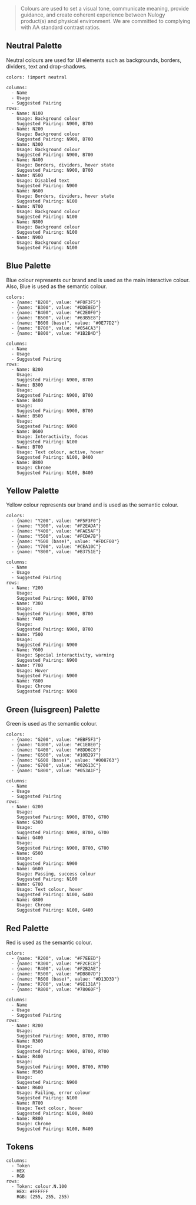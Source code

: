> Colours are used to set a visual tone, communicate meaning, provide guidance, and create coherent experience between Nulogy product(s) and physical environment. We are committed to complying with AA standard contrast ratios.

## Neutral Palette
Neutral colours are used for UI elements such as backgrounds, borders, dividers, text and drop-shadows.

```color-palette
colors: !import neutral
```

```table
columns:
  - Name
  - Usage
  - Suggested Pairing
rows:
  - Name: N100
    Usage: Background colour
    Suggested Pairing: N900, B700
  - Name: N200
    Usage: Background colour
    Suggested Pairing: N900, B700
  - Name: N300
    Usage: Background colour
    Suggested Pairing: N900, B700
  - Name: N400
    Usage: Borders, dividers, hover state
    Suggested Pairing: N900, B700
  - Name: N500
    Usage: Disabled text
    Suggested Pairing: N900
  - Name: N600
    Usage: Borders, dividers, hover state
    Suggested Pairing: N100
  - Name: N700
    Usage: Background colour
    Suggested Pairing: N100
  - Name: N800
    Usage: Background colour
    Suggested Pairing: N100
  - Name: N900
    Usage: Background colour
    Suggested Pairing: N100
```

## Blue Palette
Blue colour represents our brand and is used as the main interactive colour. Also, Blue is used as the semantic colour.

```color-palette
colors:
  - {name: "B200", value: "#F0F3F5"}
  - {name: "B300", value: "#DDE8ED"}
  - {name: "B400", value: "#C2E0F0"}
  - {name: "B500", value: "#63B5E8"}
  - {name: "B600 (base)", value: "#0E77D2"}
  - {name: "B700", value: "#054CA3"}
  - {name: "B800", value: "#1B2B4D"}
```

```table
columns:
  - Name
  - Usage
  - Suggested Pairing
rows:
  - Name: B200
    Usage:
    Suggested Pairing: N900, B700
  - Name: B300
    Usage:
    Suggested Pairing: N900, B700
  - Name: B400
    Usage:
    Suggested Pairing: N900, B700
  - Name: B500
    Usage:
    Suggested Pairing: N900
  - Name: B600
    Usage: Interactivity, focus
    Suggested Pairing: N100
  - Name: B700
    Usage: Text colour, active, hover
    Suggested Pairing: N100, B400
  - Name: B800
    Usage: Chrome
    Suggested Pairing: N100, B400
```

## Yellow Palette
Yellow colour represents our brand and is used as the semantic colour.

```color-palette
colors:
  - {name: "Y200", value: "#F5F3F0"}
  - {name: "Y300", value: "#F2EADA"}
  - {name: "Y400", value: "#FAE5AF"}
  - {name: "Y500", value: "#FCDA7B"}
  - {name: "Y600 (base)", value: "#FDCF00"}
  - {name: "Y700", value: "#CEA10C"}
  - {name: "Y800", value: "#B3751E"}
```

```table
columns:
  - Name
  - Usage
  - Suggested Pairing
rows:
  - Name: Y200
    Usage:
    Suggested Pairing: N900, B700
  - Name: Y300
    Usage:
    Suggested Pairing: N900, B700
  - Name: Y400
    Usage:
    Suggested Pairing: N900, B700
  - Name: Y500
    Usage:
    Suggested Pairing: N900
  - Name: Y600
    Usage: Special interactivity, warning
    Suggested Pairing: N900
  - Name: Y700
    Usage: Hover
    Suggested Pairing: N900
  - Name: Y800
    Usage: Chrome
    Suggested Pairing: N900
```

## Green (luisgreen) Palette
Green is used as the semantic colour.

```color-palette
colors:
  - {name: "G200", value: "#EBF5F3"}
  - {name: "G300", value: "#C1E8E0"}
  - {name: "G400", value: "#8DD6C8"}
  - {name: "G500", value: "#10B297"}
  - {name: "G600 (base)", value: "#008763"}
  - {name: "G700", value: "#02613C"}
  - {name: "G800", value: "#053A1F"}
```

```table
columns:
  - Name
  - Usage
  - Suggested Pairing
rows:
  - Name: G200
    Usage:
    Suggested Pairing: N900, B700, G700
  - Name: G300
    Usage:
    Suggested Pairing: N900, B700, G700
  - Name: G400
    Usage:
    Suggested Pairing: N900, B700, G700
  - Name: G500
    Usage:
    Suggested Pairing: N900
  - Name: G600
    Usage: Passing, success colour
    Suggested Pairing: N100
  - Name: G700
    Usage: Text colour, hover
    Suggested Pairing: N100, G400
  - Name: G800
    Usage: Chrome
    Suggested Pairing: N100, G400
```

## Red Palette
Red is used as the semantic colour.

```color-palette
colors:
  - {name: "R200", value: "#F7EEED"}
  - {name: "R300", value: "#F2CECB"}
  - {name: "R400", value: "#F2B2AE"}
  - {name: "R500", value: "#DB807D"}
  - {name: "R600 (base)", value: "#D13D3D"}
  - {name: "R700", value: "#9E131A"}
  - {name: "R800", value: "#78060F"}
```

```table
columns:
  - Name
  - Usage
  - Suggested Pairing
rows:
  - Name: R200
    Usage:
    Suggested Pairing: N900, B700, R700
  - Name: R300
    Usage:
    Suggested Pairing: N900, B700, R700
  - Name: R400
    Usage:
    Suggested Pairing: N900, B700, R700
  - Name: R500
    Usage:
    Suggested Pairing: N900
  - Name: R600
    Usage: Failing, error colour
    Suggested Pairing: N100
  - Name: R700
    Usage: Text colour, hover
    Suggested Pairing: N100, R400
  - Name: R800
    Usage: Chrome
    Suggested Pairing: N100, R400
```

## Tokens

```table
columns:
  - Token
  - HEX
  - RGB
rows:
  - Token: colour.N.100
    HEX: #FFFFFF
    RGB: (255, 255, 255)

```
